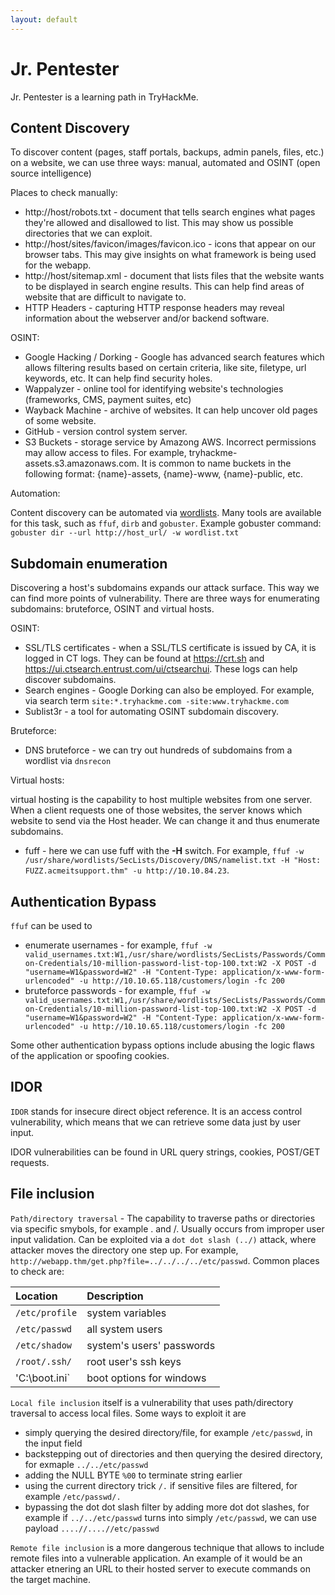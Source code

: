 ```yaml
---
layout: default
---
```


# Jr. Pentester

Jr. Pentester is a learning path in TryHackMe. 

## Content Discovery

To discover content (pages, staff portals, backups, admin panels, files, etc.) on a website, we can use three ways: manual, automated and OSINT (open source intelligence)

Places to check manually:

* http://host/robots.txt - document that tells search engines what pages they're allowed and disallowed to list. This may show us possible directories that we can exploit.
* http://host/sites/favicon/images/favicon.ico - icons that appear on our browser tabs. This may give insights on what framework is being used for the webapp.
* http://host/sitemap.xml - document that lists files that the website wants to be displayed in search engine results. This can help find areas of website that are difficult to navigate to.
* HTTP Headers - capturing HTTP response headers may reveal information about the webserver and/or backend software.

OSINT:

* Google Hacking / Dorking - Google has advanced search features which allows filtering results based on certain criteria, like site, filetype, url keywords, etc. It can help find security holes.
* Wappalyzer - online tool for identifying website's technologies (frameworks, CMS, payment suites, etc)
* Wayback Machine - archive of websites. It can help uncover old pages of some website.
* GitHub - version control system server.
* S3 Buckets - storage service by Amazong AWS. Incorrect permissions may allow access to files. For example, tryhackme-assets.s3.amazonaws.com. It is common to name buckets in the following format: {name}-assets, {name}-www, {name}-public, etc.

Automation:

Content discovery can be automated via [wordlists](https://github.com/danielmiessler/SecLists). Many tools are available for this task, such as `ffuf`, `dirb` and `gobuster`.
Example gobuster command: `gobuster dir --url http://host_url/ -w wordlist.txt`

## Subdomain enumeration
Discovering a host's subdomains expands our attack surface. This way we can find more points of vulnerability. There are three ways for enumerating subdomains: bruteforce, OSINT and virtual hosts.

OSINT:

* SSL/TLS certificates - when a SSL/TLS certificate is issued by CA, it is logged in CT logs. They can be found at https://crt.sh and https://ui.ctsearch.entrust.com/ui/ctsearchui. These logs can help discover subdomains.
* Search engines - Google Dorking can also be employed. For example, via search term `site:*.tryhackme.com -site:www.tryhackme.com`
* Sublist3r - a tool for automating OSINT subdomain discovery.

Bruteforce:

* DNS bruteforce - we can try out hundreds of subdomains from a wordlist via `dnsrecon`

Virtual hosts:

virtual hosting is the capability to host multiple websites from one server. When a client requests one of those websites, the server knows which website to send via the Host header. We can change it and thus enumerate subdomains.

* fuff - here we can use fuff with the **-H** switch. For example, `ffuf -w /usr/share/wordlists/SecLists/Discovery/DNS/namelist.txt -H "Host: FUZZ.acmeitsupport.thm" -u http://10.10.84.23`.

## Authentication Bypass

`ffuf` can be used to

* enumerate usernames - for example, `ffuf -w valid_usernames.txt:W1,/usr/share/wordlists/SecLists/Passwords/Common-Credentials/10-million-password-list-top-100.txt:W2 -X POST -d "username=W1&password=W2" -H "Content-Type: application/x-www-form-urlencoded" -u http://10.10.65.118/customers/login -fc 200`
* bruteforce passwords - for example, `ffuf -w valid_usernames.txt:W1,/usr/share/wordlists/SecLists/Passwords/Common-Credentials/10-million-password-list-top-100.txt:W2 -X POST -d "username=W1&password=W2" -H "Content-Type: application/x-www-form-urlencoded" -u http://10.10.65.118/customers/login -fc 200`

Some other authentication bypass options include abusing the logic flaws of the application or spoofing cookies.

## IDOR

`IDOR` stands for insecure direct object reference. It is an access control vulnerability, which means that we can retrieve some data just by user input.

IDOR vulnerabilities can be found in URL query strings, cookies, POST/GET requests.

## File inclusion

`Path/directory traversal` - The capability to traverse paths or directories via specific smybols, for example . and /. Usually occurs from improper user input validation. Can be exploited via a `dot dot slash (../)` attack, where attacker moves the directory one step up. For example, `http://webapp.thm/get.php?file=../../../../etc/passwd`. Common places to check are:

| Location      | Description                   |
|:--------------|:------------------------------|
|`/etc/profile` | system variables              |
|`/etc/passwd`  | all system users              |
|`/etc/shadow`  | system's users' passwords     |
|`/root/.ssh/`  | root user's ssh keys          |
|'C:\boot.ini`  | boot options for windows      |

`Local file inclusion` itself is a vulnerability that uses path/directory traversal to access local files. Some ways to exploit it are

* simply querying the desired directory/file, for example `/etc/passwd`, in the input field
* backstepping out of directories and then querying the desired directory, for exmaple `../../etc/passwd`
* adding the NULL BYTE `%00` to terminate string earlier
* using the current directory trick `/.` if sensitive files are filtered, for example `/etc/passwd/.`
* bypassing the dot dot slash filter by adding more dot dot slashes, for example if `../../etc/passwd` turns into simply `/etc/passwd`, we can use payload `....//....//etc/passwd`

`Remote file inclusion` is a more dangerous technique that allows to include remote files into a vulnerable application. An example of it would be an attacker etnering an URL to their hosted server to execute commands on the target machine.
